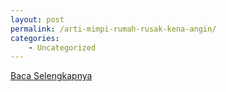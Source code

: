 ```yaml
---
layout: post
permalink: /arti-mimpi-rumah-rusak-kena-angin/
categories:
    - Uncategorized
---
```


[Baca Selengkapnya](/08)